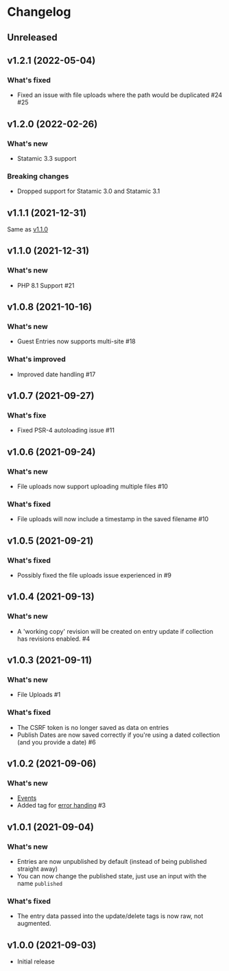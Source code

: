 # Changelog

## Unreleased

## v1.2.1 (2022-05-04)

### What's fixed

- Fixed an issue with file uploads where the path would be duplicated #24 #25

## v1.2.0 (2022-02-26)

### What's new

- Statamic 3.3 support

### Breaking changes

- Dropped support for Statamic 3.0 and Statamic 3.1

## v1.1.1 (2021-12-31)

Same as [v1.1.0](https://github.com/doublethreedigital/guest-entries/releases/tag/v1.1.0)

## v1.1.0 (2021-12-31)

### What's new

- PHP 8.1 Support #21

## v1.0.8 (2021-10-16)

### What's new

- Guest Entries now supports multi-site #18

### What's improved

- Improved date handling #17

## v1.0.7 (2021-09-27)

### What's fixe

- Fixed PSR-4 autoloading issue #11

## v1.0.6 (2021-09-24)

### What's new

- File uploads now support uploading multiple files #10

### What's fixed

- File uploads will now include a timestamp in the saved filename #10

## v1.0.5 (2021-09-21)

### What's fixed

- Possibly fixed the file uploads issue experienced in #9

## v1.0.4 (2021-09-13)

### What's new

- A 'working copy' revision will be created on entry update if collection has revisions enabled. #4

## v1.0.3 (2021-09-11)

### What's new

- File Uploads #1

### What's fixed

- The CSRF token is no longer saved as data on entries
- Publish Dates are now saved correctly if you're using a dated collection (and you provide a date) #6

## v1.0.2 (2021-09-06)

### What's new

- [Events](https://github.com/doublethreedigital/guest-entries#events)
- Added tag for [error handing](https://github.com/doublethreedigital/guest-entries#events) #3

## v1.0.1 (2021-09-04)

### What's new

- Entries are now unpublished by default (instead of being published straight away)
- You can now change the published state, just use an input with the name `published`

### What's fixed

- The entry data passed into the update/delete tags is now raw, not augmented.

## v1.0.0 (2021-09-03)

- Initial release
